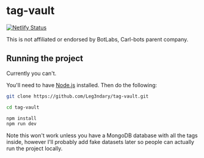 # tag-vault

[![Netlify Status](https://api.netlify.com/api/v1/badges/a9a7a5be-a58a-41c3-beae-432431bf5160/deploy-status)](https://app.netlify.com/projects/tagvault/deploys)

This is not affiliated or endorsed by BotLabs, Carl-bots parent company.

## Running the project

Currently you can't.

You'll need to have [Node.js](https://nodejs.org/en/) installed. Then do the following:

```sh
git clone https://github.com/Leg3ndary/tag-vault.git

cd tag-vault

npm install
npm run dev
```

Note this won't work unless you have a MongoDB database with all the tags inside, however I'll probably add fake datasets later so people can actually run the project locally.
